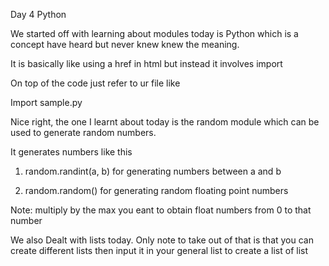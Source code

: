 Day 4
Python

We started off with learning about modules today is Python which is a concept have heard but never knew knew the meaning.

It is basically like using a href in html but instead it involves import

On top of the code just refer to ur file like

Import sample.py

Nice right, the one I learnt about today is the random module which can be used to generate random numbers.

It generates numbers like this

1. random.randint(a, b) for generating numbers between a and b

2. random.random() for generating random floating point numbers

Note: multiply by the max you eant to obtain float numbers from 0 to that number

We also Dealt with lists today. Only note to take out of that is that you can create different lists then input it in your general list to create a list of list

